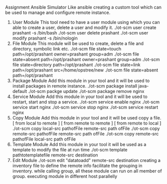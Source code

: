 Assignment
Ansible Simulator
Like ansible creating a custom tool which can be used to manage and configure remote instance.
1. User Module
This tool need to have a user module using which you can able to create a user, delete a user and modify it.
./ot-scm user create prashant -s /bin/bash
./ot-scm user delete prashant
./ot-scm user modify prashant -s /bin/nologin
2. File Module 
This module will be used to create, delete a file and directory, symbolic link etc.
./ot-scm file state=touch path=/opt/prashant owner=prashant group=adm
./ot-scm file state=absent path=/opt/prashant owner=prashant group=adm
./ot-scm file state=directory path=/opt/prashant 
./ot-scm file state=link path=/opt/prashant src=/home/opstree/new
./ot-scm file state=absent path=/opt/prashant 
3. Package Module
Add this module in your tool and it will be used to install packages in remote instance.
./ot-scm package install java-default
./ot-scm packge update
./ot-scm package remove nginx
4. Service Module
Add this module in your tool and it will be used to restart, start and stop a service.
./ot-scm service  enable nginx
./ot-scm service start nginx
./ot-scm service stop nginx
./ot-scm service restart nginx
5. Copy Module
Add this module in your tool and it will be used copy a file. 
[ from local to remote ]
[ from remote to remote ]
[ from remote to local ]
./ot-scm copy local-src pathofFile remote-src path ofFile
./ot-scm copy remote-src pathofFile remote-src path ofFile
./ot-scm copy remote-src pathofFile local-src path ofFile
6. Template Module
Add this module in your tool it will be used as a template to modify the file at run time
./ot-scm template pathtotemplatefile remote-src destination
7. Edit Module
./ot-scm edit "datatoadd" remote-src destination
creating a inventory file to define the remote info
facilitate the grouping in inventory. 
while calling group, all these module can run on all  member of group.
executing module in different host parallelly

